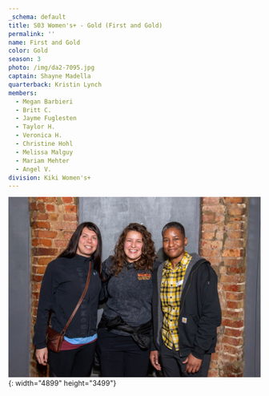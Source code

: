 ```yaml
---
_schema: default
title: S03 Women's+ - Gold (First and Gold)
permalink: ''
name: First and Gold
color: Gold
season: 3
photo: /img/da2-7095.jpg
captain: Shayne Madella
quarterback: Kristin Lynch
members:
  - Megan Barbieri
  - Britt C.
  - Jayme Fuglesten
  - Taylor H.
  - Veronica H.
  - Christine Hohl
  - Melissa Malguy
  - Mariam Mehter
  - Angel V.
division: Kiki Women's+
---
```

![](/img/da2-7095.jpg){: width="4899" height="3499"}